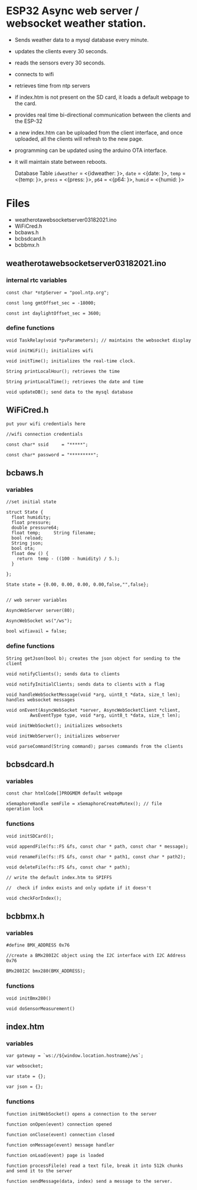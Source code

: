 # ESP32 Async web server / websocket weather station.

 - Sends weather data to a mysql database every minute.
 - updates the clients every 30 seconds.
 - reads the sensors every 30 seconds.
 - connects to wifi
 - retrieves time from ntp servers
 - if index.htm is not present on the SD card, it loads a default webpage to the card.
 - provides real time bi-directional communication between the clients and the ESP-32
 - a new index.htm can be uploaded from the client interface, and once uploaded, all the clients will refresh to the new page.
 - programming can be updated using the arduino OTA interface.
 - it will maintain state between reboots.
 
	Database Table
	`idweather` = <{idweather: }>,
	`date` = <{date: }>,
	`temp` = <{temp: }>,
	`press` = <{press: }>,
	`p64` = <{p64: }>,
	`humid` = <{humid: }>



# Files

 - weatherotawebsocketserver03182021.ino
 - WiFiCred.h
 - bcbaws.h
 - bcbsdcard.h
 - bcbbmx.h

## weatherotawebsocketserver03182021.ino

### internal rtc variables
	const char *ntpServer = "pool.ntp.org";

	const long gmtOffset_sec = -18000;

	const int daylightOffset_sec = 3600;

### define functions

	void TaskRelay(void *pvParameters); // maintains the websocket display

	void initWiFi(); initializes wifi

	void initTime(); initializes the real-time clock.

	String printLocalHour(); retrieves the time

	String printLocalTime(); retrieves the date and time
	
	void updateDB(); send data to the mysql database


## WiFiCred.h

	put your wifi credentials here

	//wifi connection credentials

	const char* ssid     = "*****";

	const char* password = "*********";

## bcbaws.h

### variables
	//set initial state

	struct State {   
	  float humidity;
	  float pressure;
	  double pressure64;
	  float temp;	  String filename;
	  bool reload;
	  String json;
	  bool ota;
	  float dew () {
	    return  temp - ((100 - humidity) / 5.);
	  }

	};

	State state = {0.00, 0.00, 0.00, 0.00,false,"",false};


	// web server variables

	AsyncWebServer server(80);

	AsyncWebSocket ws("/ws");

	bool wifiavail = false;

### define functions
	String getJson(bool b); creates the json object for sending to the client

	void notifyClients(); sends data to clients

	void notifyInitialClients; sends data to clients with a flag

	void handleWebSocketMessage(void *arg, uint8_t *data, size_t len); handles websocket messages

	void onEvent(AsyncWebSocket *server, AsyncWebSocketClient *client,
		     AwsEventType type, void *arg, uint8_t *data, size_t len);
		     
	void initWebSocket(); initializes websockets

	void initWebServer(); initializes webserver

	void parseCommand(String command); parses commands from the clients



## bcbsdcard.h

### variables

	const char htmlCode[]PROGMEM default webpage

	xSemaphoreHandle semFile = xSemaphoreCreateMutex(); // file 
	operation lock




### functions
	void initSDCard();

	void appendFile(fs::FS &fs, const char * path, const char * message);

	void renameFile(fs::FS &fs, const char * path1, const char * path2);

	void deleteFile(fs::FS &fs, const char * path);

	// write the default index.htm to SPIFFS 

	//  check if index exists and only update if it doesn't

	void checkForIndex();

## bcbbmx.h

### variables

	#define BMX_ADDRESS 0x76

	//create a BMx280I2C object using the I2C interface with I2C Address 0x76
	
	BMx280I2C bmx280(BMX_ADDRESS);

### functions

	void initBmx280()
	
	void doSensorMeasurement()
## index.htm

### variables
    var gateway = `ws://${window.location.hostname}/ws`;
    
    var websocket;
    
    var state = {};
    
    var json = {};

### functions
    function initWebSocket() opens a connection to the server
    
    function onOpen(event) connection opened
    
    function onClose(event) connection closed
    
    function onMessage(event) message handler
    
    function onLoad(event) page is loaded
    
    function processFile(e) read a text file, break it into 512k chunks and send it to the server
    
    function sendMessage(data, index) send a message to the server.
